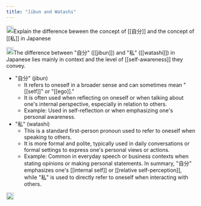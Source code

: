 ```yaml
---
title: "Jibun and Watashi"
---
```


<img src='https://scrapbox.io/api/pages/nishio/nishio/icon' alt='nishio.icon' height="19.5"/>Explain the difference beween the concept of [[自分]] and the concept of [[私]] in Japanese

<img src='https://scrapbox.io/api/pages/nishio/gpt/icon' alt='gpt.icon' height="19.5"/>The difference between "自分" ([[jibun]]) and "私" ([[watashi]]) in Japanese lies mainly in context and the level of [[self-awareness]] they convey.
- "自分" (jibun)
    - It refers to oneself in a broader sense and can sometimes mean "[[self]]" or "[[ego]]."
    - It is often used when reflecting on oneself or when talking about one's internal perspective, especially in relation to others.
    - Example: Used in self-reflection or when emphasizing one's personal awareness.
- "私" (watashi)
    - This is a standard first-person pronoun used to refer to oneself when speaking to others.
    - It is more formal and polite, typically used in daily conversations or formal settings to express one's personal views or actions.
    - Example: Common in everyday speech or business contexts when stating opinions or making personal statements.
In summary, "自分" emphasizes one's [[internal self]] or [[relative self-perception]], while "私" is used to directly refer to oneself when interacting with others.

<img src='https://scrapbox.io/api/pages/nishio/en/icon' alt='en.icon' height="19.5"/>
